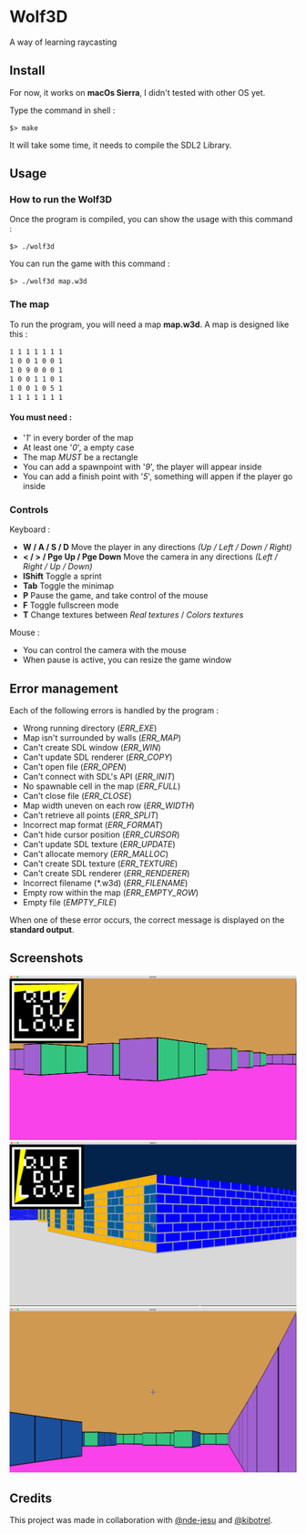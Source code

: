 # Wolf3D
A way of learning raycasting

## Install
For now, it works on **macOs Sierra**, I didn't tested with other OS yet.

Type the command in shell :
```
$> make
```
It will take some time, it needs to compile the SDL2 Library.

## Usage
### How to run the Wolf3D 

Once the program is compiled, you can show the usage with this command :
```
$> ./wolf3d
```
You can run the game with this command :
```
$> ./wolf3d map.w3d
```

### The map

To run the program, you will need a map **map.w3d**.
A map is designed like this :
```
1 1 1 1 1 1 1
1 0 0 1 0 0 1
1 0 9 0 0 0 1
1 0 0 1 1 0 1
1 0 0 1 0 5 1
1 1 1 1 1 1 1
```
#### You must need :
* '*1*' in every border of the map
* At least one '*0*', a empty case
* The map *MUST* be a rectangle
* You can add a spawnpoint with '*9*', the player will appear inside
* You can add a finish point with '*5*', something will appen if the player go inside

### Controls

Keyboard :
* **W / A / S / D** Move the player in any directions *(Up / Left / Down / Right)*
* **< / > / Pge Up / Pge Down** Move the camera in any directions *(Left / Right / Up / Down)*
* **lShift** Toggle a sprint
* **Tab** Toggle the minimap
* **P** Pause the game, and take control of the mouse
* **F** Toggle fullscreen mode
* **T** Change textures between *Real textures* / *Colors textures*

Mouse :
* You can control the camera with the mouse
* When pause is active, you can resize the game window

## Error management

Each of the following errors is handled by the program :
* Wrong running directory (*ERR_EXE*)
* Map isn't surrounded by walls (*ERR_MAP*)
* Can't create SDL window (*ERR_WIN*)
* Can't update SDL renderer (*ERR_COPY*)
* Can't open file (*ERR_OPEN*)
* Can't connect with SDL's API (*ERR_INIT*)
* No spawnable cell in the map (*ERR_FULL*)
* Can't close file (*ERR_CLOSE*)
* Map width uneven on each row (*ERR_WIDTH*)
* Can't retrieve all points (*ERR_SPLIT*)
* Incorrect map format (*ERR_FORMAT*)
* Can't hide cursor position (*ERR_CURSOR*)
* Can't update SDL texture (*ERR_UPDATE*)
* Can't allocate memory (*ERR_MALLOC*)
* Can't create SDL texture (*ERR_TEXTURE*)
* Can't create SDL renderer (*ERR_RENDERER*)
* Incorrect filename (*.w3d) (*ERR_FILENAME*)
* Empty row within the map (*ERR_EMPTY_ROW*)
* Empty file (*EMPTY_FILE*)

When one of these error occurs, the correct message is displayed on the **standard output**.

## Screenshots
![screen1](/screens/screen1.png)
![screen2](/screens/screen2.png)
![screen3](/screens/screen3.png)

## Credits
This project was made in collaboration with [@nde-jesu](https://github.com/nde-jesu) and [@kibotrel](https://github.com/kibotrel).
